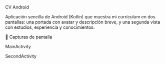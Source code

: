 CV Android

Aplicación sencilla de Android (Kotlin) que muestra mi currículum en dos pantallas: una portada con avatar y descripción breve, y una segunda vista con estudios, experiencia y conocimientos.

📸 Capturas de pantalla

MainActivity

SecondActivity

